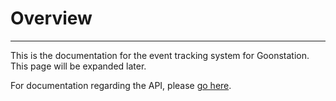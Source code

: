 # Overview

---

This is the documentation for the event tracking system for Goonstation. This page will be expanded later.

For documentation regarding the API, please [go here](/docs/api).
